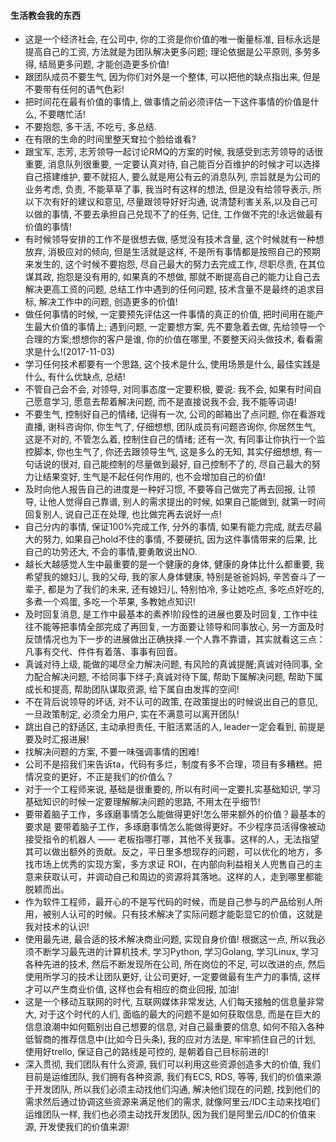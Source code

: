 #### 生活教会我的东西

* 这是一个经济社会, 在公司中, 你的工资是你价值的唯一衡量标准, 目标永远是提高自己的工资, 方法就是为团队解决更多问题; 理论依据是公平原则, 多劳多得, 结局更多问题, 才能创造更多价值!
* 跟团队成员不要生气, 因为你们对外是一个整体, 可以把他的缺点指出来, 但是不要带有任何的语气色彩!
* 把时间花在最有价值的事情上, 做事情之前必须评估一下这件事情的价值是什么, 不要瞎忙活!
* 不要抱怨, 多干活, 不吃亏, 多总结.
* 在有限的生命的时间里整天耷拉个脸给谁看?
* 跟宝军, 志芳, 志芳领导一起讨论RMQ的方案的时候, 我感受到志芳领导的话很重要, 消息队列很重要, 一定要认真对待, 自己能百分百维护的时候才可以选择自己搭建维护, 要不就招人, 要么就是用公有云的消息队列, 宗旨就是为公司的业务考虑, 负责, 不能草草了事, 我当时有这样的想法, 但是没有给领导表示, 所以下次有好的建议和意见, 尽量跟领导好好沟通, 说清楚利害关系,以及自己可以做的事情, 不要去承担自己兑现不了的任务, 记住, 工作做不完的!永远做最有价值的事情!
* 有时候领导安排的工作不是很想去做, 感觉没有技术含量, 这个时候就有一种想放弃, 消极应对的倾向, 但是生活就是这样, 不是所有事情都是按照自己的预期来发生的, 这个时候不要抱怨, 尽自己最大的努力去完成工作, 尽职尽责, 在其位谋其政, 抱怨是没有用的, 如果真的不想做, 那就不断提高自己的能力让自己去解决更高工资的问题, 总结工作中遇到的任何问题, 技术含量不是最终的追求目标, 解决工作中的问题, 创造更多的价值!
* 做任何事情的时候, 一定要预先评估这一件事情的真正的价值, 把时间用在能产生最大价值的事情上; 遇到问题, 一定要想方案, 先不要急着去做, 先给领导一个合理的方案;想想你的客户是谁, 你的价值在哪里, 不要整天闷头做技术, 看看需求是什么!(2017-11-03)
* 学习任何技术都要有一个思路, 这个技术是什么, 使用场景是什么, 最佳实践是什么, 有什么优缺点, 总结!
* 不管自己会不会, 对领导, 对同事态度一定要积极, 要说: 我不会, 如果有时间自己愿意学习, 愿意去帮着解决问题, 而不是直接说我不会, 我不能等词语!
* 不要生气, 控制好自己的情绪, 记得有一次, 公司的邮箱出了点问题, 你在看游戏直播, 谢科咨询你, 你生气了, 仔细想想, 团队成员有问题咨询你, 你居然生气, 这是不对的, 不管怎么着, 控制住自己的情绪; 还有一次, 有同事让你执行一个监控脚本, 你也生气了, 你还去跟领导生气, 这是多么的无知, 其实仔细想想, 有一句话说的很对, 自己能控制的尽量做到最好, 自己控制不了的, 尽自己最大的努力让结果变好, 生气是不起任何作用的, 也不会增加自己的价值!
* 及时向他人报告自己的进度是一种好习惯, 不要等自己做完了再去回报, 让领导, 让他人觉得自己靠谱, 别人的需求提出的时候, 如果自己能做到, 就第一时间回复别人, 说自己正在处理, 也比做完再去说好一点!
* 自己分内的事情, 保证100%完成工作, 分外的事情, 如果有能力完成, 就去尽最大的努力, 如果自己hold不住的事情, 不要硬抗, 因为这件事情带来的后果, 比自己的功劳还大, 不会的事情,要勇敢说出NO.
* 越长大越感觉人生中最重要的是一个健康的身体, 健康的身体比什么都重要, 我希望我的媳妇儿, 我的父母, 我的家人身体健康, 特别是爸爸妈妈, 辛苦奋斗了一辈子, 都是为了我们的未来, 还有媳妇儿, 特别怕冷, 多让她吃点, 多吃点好吃的, 多煮一个鸡蛋, 多吃一个苹果, 多教她点知识!
* 及时回复消息, 是工作中最基本的素养!阶段性的进展也要及时回复, 工作中往往不能等把事情全部完成了再回复, 一方面要让领导和同事放心, 另一方面及时反馈情况也为下一步的进展做出正确抉择.一个人靠不靠谱，其实就看这三点：凡事有交代、件件有着落、事事有回音。
* 真诚对待上级, 能做的竭尽全力解决问题, 有风险的真诚提醒;真诚对待同事, 全力配合解决问题, 不给同事下绊子;真诚对待下属, 帮助下属解决问题, 帮助下属成长和提高, 帮助团队谋取资源, 给下属自由发挥的空间!
* 不在背后说领导的坏话, 对不认可的政策, 在政策提出的时候说出自己的意见, 一旦政策制定, 必须全力用户, 实在不满意可以离开团队!
* 跳出自己的舒适区, 主动承担责任, 干脏活累活的人, leader一定会看到, 前提是要及时汇报进展!
* 找解决问题的方案, 不要一味强调事情的困难!
* 公司不是招我们来告诉ta，代码有多烂，制度有多不合理，项目有多糟糕。把情况变的更好，不正是我们的价值么？
* 对于一个工程师来说, 基础是很重要的, 所以有时间一定要扎实基础知识, 学习基础知识的时候一定要理解解决问题的思路, 不用太在乎细节!
* 要带着脑子工作，多琢磨事情怎么能做得更好!怎么带来额外的价值？最基本的要求是 要带着脑子工作，多琢磨事情怎么能做得更好。不少程序员活得像被动接受指令的机器人 —— 老板指哪打哪，其他不关我事。这样的人，无法指望其可以做出额外的贡献。反之，平日里多想现存的问题，可以优化的地方，多找市场上优秀的实现方案，多方求证 ROI，在内部向利益相关人兜售自己的主意来获取认可，并调动自己和周边的资源将其落地。这样的人，走到哪里都能脱颖而出。	
* 作为软件工程师，最开心的不是写代码的时候，而是自己参与的产品给别人所用，被别人认可的时候。只有技术解决了实际问题才能彰显它的价值，这就是我对技术的认识!
* 使用最先进, 最合适的技术解决商业问题, 实现自身价值! 根据这一点, 所以我必须不断学习最先进的计算机技术, 学习Python, 学习Golang, 学习Linux, 学习各种先进的技术, 然后不断发现所在公司, 所在岗位的不足, 可以改进的点, 然后使用所学习的技术让团队更好, 让公司更好, 一定要做最有生产力的事情, 这样才可以产生商业价值, 这样也会有相应的商业回报, 加油!
* 这是一个移动互联网的时代, 互联网媒体非常发达, 人们每天接触的信息量非常大, 对于这个时代的人们, 面临的最大的问题不是如何获取信息, 而是在巨大的信息浪潮中如何甄别出自己想要的信息, 对自己最重要的信息, 如何不陷入各种低智商的推荐信息中(比如今日头条), 我的应对方法是, 牢牢抓住自己的计划, 使用好trello, 保证自己的路线是可控的, 是朝着自己目标前进的! 
* 深入贯彻, 我们团队有什么资源, 我们可以利用这些资源创造多大的价值, 我们目前是运维团队, 我们拥有各种资源, 我们有ECS, RDS, 等等, 我们的价值来源于开发团队, 所以我们必须主动找他们沟通, 解决他们现在的问题, 找到他们的需求然后通过协调这些资源来满足他们的需求, 就像阿里云/IDC主动来找咱们运维团队一样, 我们也必须主动找开发团队, 因为我们是阿里云/IDC的价值来源, 开发使我们的价值来源!